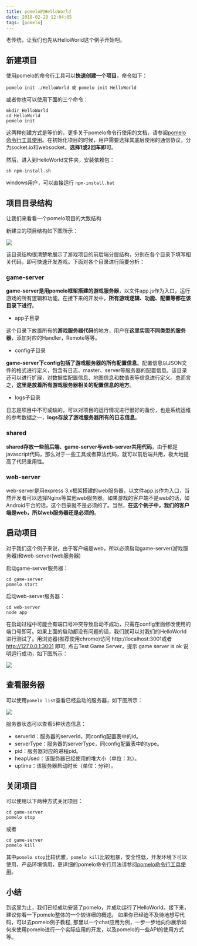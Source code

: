 ```yaml
---
title: pomelo的HelloWorld
date: 2018-02-28 12:04:05
tags: [pomelo]
---
```


老传统，让我们也先从HelloWorld这个例子开始吧。

## 新建项目

使用pomelo的命令行工具可以**快速创建一个项目**，命令如下：

```
pomelo init ./HelloWorld 或 pomelo init HelloWorld
```

或者你也可以使用下面的三个命令：

```
mkdir HelloWorld
cd HelloWorld
pomelo init
```

这两种创建方式是等价的，更多关于pomelo命令行使用的文档，请参阅[pomelo命令行工具使用](https://github.com/NetEase/pomelo/wiki/pomelo%E5%91%BD%E4%BB%A4%E8%A1%8C%E5%B7%A5%E5%85%B7%E4%BD%BF%E7%94%A8)。在初始化项目的时候，用户需要选择其底层使用的通信协议，分为socket.io和websocket，**选择1或2回车即可**。

<!-- more -->

然后，进入到HelloWorld文件夹，安装依赖包：

```
sh npm-install.sh
```

windows用户，可以直接运行 `npm-install.bat`

## 项目目录结构
让我们来看看一个pomelo项目的大致结构

新建立的项目结构如下图所示：

![](http://houjiyi.oss-cn-beijing.aliyuncs.com/images/blog/pomelo/HelloWorldFolder.png)

该目录结构很清楚地展示了游戏项目的前后端分层结构，分别在各个目录下填写相关代码，即可快速开发游戏。下面对各个目录进行简要分析：

### game-server
**game-server是用pomelo框架搭建的游戏服务器**，以文件app.js作为入口，运行游戏的所有逻辑和功能。在接下来的开发中，**所有游戏逻辑、功能、配置等都在该目录下进行**。

* app子目录

这个目录下放置所有的**游戏服务器代码**的地方，用户在**这里实现不同类型的服务器**，添加对应的Handler，Remote等等。

* config子目录

**game-server下config包括了游戏服务器的所有配置信息**。配置信息以JSON文件的格式进行定义，包含有日志、master、server等服务器的配置信息。该目录还可以进行扩展，对数据库配置信息、地图信息和数值表等信息进行定义。总而言之，**这里是放着所有游戏服务器相关的配置信息的地方**。

* logs子目录

日志是项目中不可或缺的，可以对项目的运行情况进行很好的备份，也是系统运维的参考数据之一，**logs存放了游戏服务器所有的日志信息**。

### shared

**shared存放一些前后端、game-server与web-server共用代码**，由于都是javascript代码，那么对于一些工具或者算法代码，就可以前后端共用，极大地提高了代码重用性。

### web-server

web-server是用express 3.x框架搭建的web服务器，以文件app.js作为入口，当然开发者可以选择Nginx等其他web服务器。如果游戏的客户端不是web的话，如Android平台的话，这个目录就不是必须的了。当然，**在这个例子中，我们的客户端是web，所以web服务器还是必须的**。

## 启动项目
对于我们这个例子来说，由于客户端是web，所以必须启动game-server(游戏服务器)和web-server(web服务器)

启动game-server服务器：

```
cd game-server
pomelo start
```

启动web-server服务器：

```
cd web-server
node app 
```

在启动过程中可能会有端口号冲突导致启动不成功，只需在config里面修改使用的端口号即可。如果上面的启动都没有问题的话，我们就可以对我们的HelloWorld进行测试了。用浏览器(推荐使用chrome)访问 http://localhost:3001或者 http://127.0.0.1:3001 即可, 点击Test Game Server，提示 game server is ok 说明运行成功，如下图所示：

![](http://houjiyi.oss-cn-beijing.aliyuncs.com/images/blog/pomelo/helloworld_test_snapshot.png)

## 查看服务器
可以使用`pomelo list`查看已经启动的服务器，如下图所示：

![](http://houjiyi.oss-cn-beijing.aliyuncs.com/images/blog/pomelo/list_snapshot.png)

服务器状态可以查看5种状态信息：

* serverId：服务器的serverId，同config配置表中的id。
* serverType：服务器的serverType，同config配置表中的type。
* pid：服务器对应的进程pid。
* heapUsed：该服务器已经使用的堆大小（单位：兆）。
* uptime：该服务器启动时长（单位：分钟）。

## 关闭项目

可以使用以下两种方式关闭项目：

```
cd game-server
pomelo stop
```

或者

```
cd game-server
pomelo kill
```

其中`pomelo stop`比较优雅，`pomelo kill`比较粗暴，安全性低，开发环境下可以使用，产品环境慎用，更详细的pomelo命令行用法请参阅[pomelo命令行工具使用](https://github.com/NetEase/pomelo/wiki/pomelo%E5%91%BD%E4%BB%A4%E8%A1%8C%E5%B7%A5%E5%85%B7%E4%BD%BF%E7%94%A8)。

## 小结
到这里为止，我们已经成功安装了pomelo，并成功运行了HelloWorld。接下来，建议你看一下pomelo整体的一个较详细的概述。 如果你已经迫不及待地想写代码，可以去pomelo例子教程, 那里以一个chat应用为例，一步一步地向你展示如何来使用pomelo进行一个实际应用的开发，以及pomelo的一些API的使用方式等。